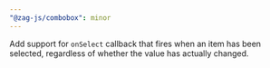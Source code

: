 ```yaml
---
"@zag-js/combobox": minor
---
```


Add support for `onSelect` callback that fires when an item has been selected, regardless of whether the value has
actually changed.
